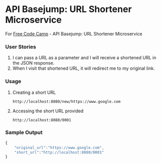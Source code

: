# API Basejump: URL Shortener Microservice


For [Free Code Camp](http://freecodecamp.com) - API Basejump: URL Shortener Microservice


### User Stories

1. I can pass a URL as a parameter and I will receive a shortened URL in the JSON response.
2. When I visit that shortened URL, it will redirect me to my original link.


### Usage

1. Creating a short URL

	```
	http://localhost:8080/new/https://www.google.com
	```
2. Accessing the short URL provided

	```
	http://localhost:8080/0001
	```

### Sample Output

```javascript
{ 
	"original_url":"https://www.google.com", 
	"short_url":"http://localhost:8080/0001" 
}
```
